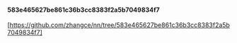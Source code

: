 #### 583e465627be861c36b3cc8383f2a5b7049834f7

[https://github.com/zhangce/nn/tree/583e465627be861c36b3cc8383f2a5b7049834f7]
